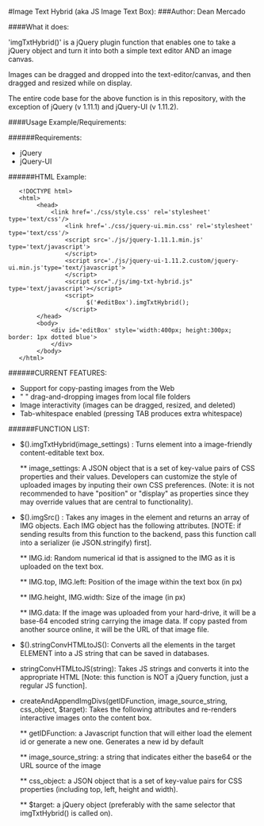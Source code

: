 #Image Text Hybrid (aka JS Image Text Box):
###Author: Dean Mercado

####What it does:

  'imgTxtHybrid()' is a jQuery plugin function that enables one to take a jQuery object and turn it into both a simple text editor AND an image canvas.

  Images can be dragged and dropped into the text-editor/canvas, and then dragged and resized while on display.

  The entire code base for the above function is in this repository, with the exception of jQuery (v 1.11.1) and jQuery-UI (v 1.11.2). 

####Usage Example/Requirements:

######Requirements:
* jQuery 
* jQuery-UI

######HTML Example:
```
   <!DOCTYPE html> 
   <html>
   		<head>
   			<link href='./css/style.css' rel='stylesheet' type='text/css'/>
				<link href='./css/jquery-ui.min.css' rel='stylesheet' type='text/css'/>
				<script src='./js/jquery-1.11.1.min.js' type='text/javascript'>
				</script>
				<script src='./js/jquery-ui-1.11.2.custom/jquery-ui.min.js'type='text/javascript'>
				</script>
				<script src="./js/img-txt-hybrid.js" type='text/javascript'></script>
				<script>
					  $('#editBox').imgTxtHybrid();
				</script>
   		</head>
   		<body>
   			<div id='editBox' style='width:400px; height:300px; border: 1px dotted blue'>
   			</div>
   		</body>
   </html> 
```
######CURRENT FEATURES:
* Support for copy-pasting images from the Web
* "         " drag-and-dropping images from local file folders
* Image interactivity (images can be dragged, resized, and deleted)
* Tab-whitespace enabled (pressing TAB produces extra whitespace)

######FUNCTION LIST:
* $(<ELEMENT>).imgTxtHybrid(image_settings) : 
  Turns element into a image-friendly content-editable text box. 

  ** image_settings:
  A JSON object that is a set of key-value pairs of CSS properties and their values.
  Developers can customize the style of uploaded images by inputing their own CSS preferences. 
  (Note: it is not recommended to have "position" or "display" as properties 
  since they may override values that are central to functionality).

* $(<ELEMENT>).imgSrc() :
  Takes any images in the element and returns an array of IMG objects. Each
  IMG object has the following attributes. [NOTE: if sending results from this
  function to the backend, pass this function call into a serializer (ie JSON.stringify) 
  first]. 

  ** IMG.id:
    Random numerical id that is assigned to the IMG as it is uploaded on the text box.
  
  ** IMG.top, IMG.left:
     Position of the image within the text box (in px)
  
  ** IMG.height, IMG.width:
     Size of the image (in px)
  
  ** IMG.data: 
     If the image was uploaded from your hard-drive, it will be a base-64 encoded string carrying
     the image data. If copy pasted from another source online, it will be the URL of that image file.

* $(<ELEMENT>).stringConvHTMLtoJS():
  Converts all the elements in the target ELEMENT into a JS string that can be saved in databases.

* stringConvHTMLtoJS(string):
  Takes JS strings and converts it into the appropriate HTML [Note: this function is NOT a jQuery function, just a regular JS function].

* createAndAppendImgDivs(getIDFunction, image_source_string, css_object, $target):
  Takes the following attributes and re-renders interactive images onto the content box.

  ** getIDFunction:
    a Javascript function that will either load the element id or generate a new one.
    Generates a new id by default

  ** image_source_string:
    a string that indicates either the base64 or the URL source of the image

  ** css_object:
    a JSON object that is a set of key-value pairs for CSS properties (including top, left,
    height and width).

  ** $target:
     a jQuery object (preferably with the same selector that imgTxtHybrid() is called on). 

